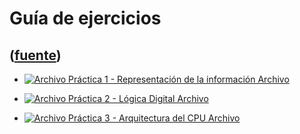 # Guía de ejercicios
([fuente](https://campus.exactas.uba.ar/course/view.php?id=1058&section=5))
---
  - [ ![Archivo](https://campus.exactas.uba.ar/theme/image.php/magazine/core/1462913092/f/pdf) Práctica 1 - Representación de la información  Archivo  ](https://campus.exactas.uba.ar/mod/resource/view.php?id=57232)

  - [ ![Archivo](https://campus.exactas.uba.ar/theme/image.php/magazine/core/1462913092/f/pdf) Práctica 2 - Lógica Digital  Archivo  ](https://campus.exactas.uba.ar/mod/resource/view.php?id=57363)

  - [ ![Archivo](https://campus.exactas.uba.ar/theme/image.php/magazine/core/1462913092/f/pdf) Práctica 3 - Arquitectura del CPU  Archivo  ](https://campus.exactas.uba.ar/mod/resource/view.php?id=58295)

